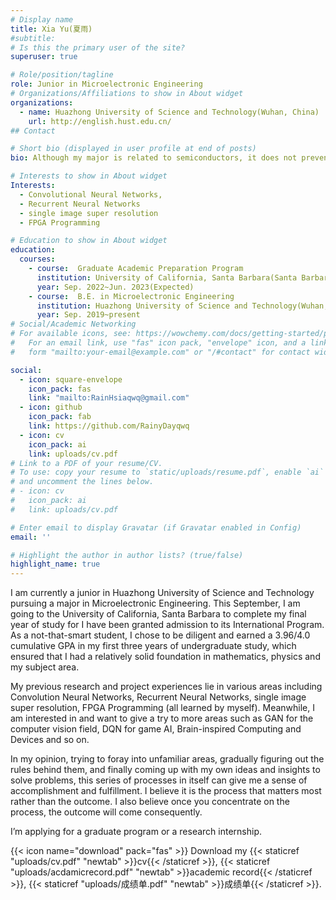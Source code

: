 ```yaml
---
# Display name
title: Xia Yu(夏雨)
#subtitle: 
# Is this the primary user of the site?
superuser: true

# Role/position/tagline
role: Junior in Microelectronic Engineering
# Organizations/Affiliations to show in About widget
organizations:
  - name: Huazhong University of Science and Technology(Wuhan, China)
    url: http://english.hust.edu.cn/
## Contact

# Short bio (displayed in user profile at end of posts)
bio: Although my major is related to semiconductors, it does not prevent me from having interests in many areas including my original profession, AI and so on.

# Interests to show in About widget
Interests:
  - Convolutional Neural Networks, 
  - Recurrent Neural Networks
  - single image super resolution
  - FPGA Programming

# Education to show in About widget
education:
  courses:
    - course:  Graduate Academic Preparation Program
      institution: University of California, Santa Barbara(Santa Barbara, CA)
      year: Sep. 2022~Jun. 2023(Expected)
    - course:  B.E. in Microelectronic Engineering
      institution: Huazhong University of Science and Technology(Wuhan, China)
      year: Sep. 2019~present
# Social/Academic Networking
# For available icons, see: https://wowchemy.com/docs/getting-started/page-builder/#icons
#   For an email link, use "fas" icon pack, "envelope" icon, and a link in the
#   form "mailto:your-email@example.com" or "/#contact" for contact widget.

social:
  - icon: square-envelope
    icon_pack: fas
    link: "mailto:RainHsiaqwq@gmail.com"
  - icon: github
    icon_pack: fab
    link: https://github.com/RainyDayqwq
  - icon: cv
    icon_pack: ai
    link: uploads/cv.pdf
# Link to a PDF of your resume/CV.
# To use: copy your resume to `static/uploads/resume.pdf`, enable `ai` icons in `params.toml`,
# and uncomment the lines below.
# - icon: cv
#   icon_pack: ai
#   link: uploads/cv.pdf

# Enter email to display Gravatar (if Gravatar enabled in Config)
email: ''

# Highlight the author in author lists? (true/false)
highlight_name: true
---
```

I am currently a junior in Huazhong University of Science and Technology pursuing a major in Microelectronic Engineering. This September, I am going to the University of California, Santa Barbara to complete my final year of study for I have been granted admission to its International Program. As a not-that-smart student, I chose to be diligent and earned a 3.96/4.0 cumulative GPA in my first three years of undergraduate study, which ensured that I had a relatively solid foundation in mathematics, physics and my subject area.

My previous research and project experiences lie in various areas including Convolution Neural Networks, Recurrent Neural Networks, single image super resolution,  FPGA Programming (all learned by myself). Meanwhile, I am interested in and want to give a try to more areas such as GAN for the computer vision field, DQN for game AI, Brain-inspired Computing and Devices and so on. 

In my opinion, trying to foray into unfamiliar areas, gradually figuring out the rules behind them, and finally coming up with my own ideas and insights to solve problems, this series of processes in itself can give me a sense of accomplishment and fulfillment. I believe it is the process that matters most rather than the outcome. I also believe once you concentrate on the process, the outcome will come consequently.

I’m applying for a graduate program or a research internship.

{{< icon name="download" pack="fas" >}} Download my {{< staticref "uploads/cv.pdf" "newtab" >}}cv{{< /staticref >}}, {{< staticref "uploads/acdamicrecord.pdf" "newtab" >}}academic record{{< /staticref >}}, {{< staticref "uploads/成绩单.pdf" "newtab" >}}成绩单{{< /staticref >}}.
